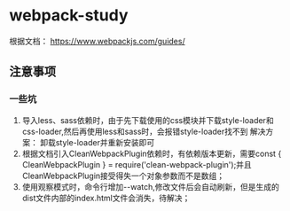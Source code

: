 # webpack-study
根据文档： https://www.webpackjs.com/guides/
## 注意事项
### 一些坑
1. 导入less、sass依赖时，由于先下载使用的css模块并下载style-loader和css-loader,然后再使用less和sass时，会报错style-loader找不到
解决方案： 卸载style-loader并重新安装即可
2. 根据文档引入CleanWebpackPlugin依赖时，有依赖版本更新，需要const { CleanWebpackPlugin } = require('clean-webpack-plugin');并且CleanWebpackPlugin接受得失一个对象参数而不是数组；
3. 使用观察模式时，命令行增加--watch,修改文件后会自动刷新，但是生成的dist文件内部的index.html文件会消失，待解决；